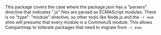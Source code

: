 This package covers the case where the package.json has a "parsers" directive
that indicates ".js" files are parsed as ECMAScript modules.
There is no "type": "module" directive, so other tools like Node.js and the
`-r esm` shim will presume that every module is a CommonJS module.
This allows Compartmap to tollerate packages that need to migrate from
`-r esm`.
